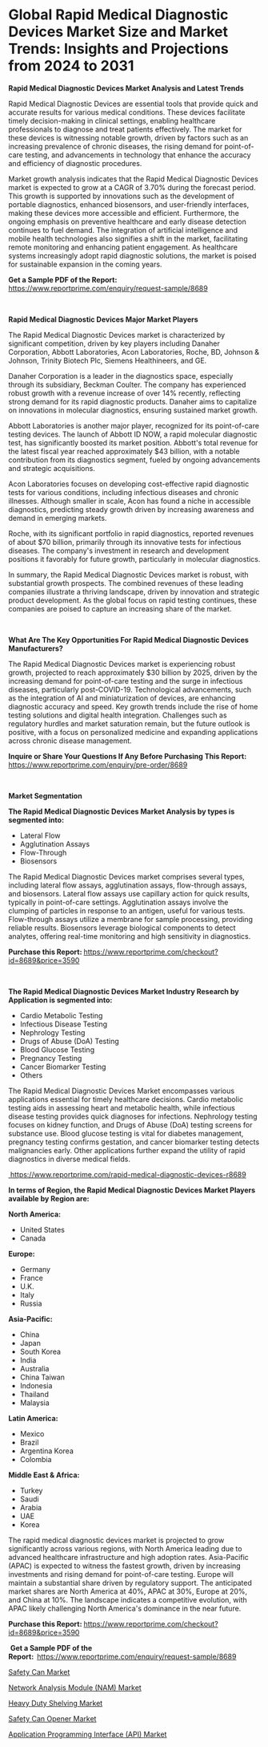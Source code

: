 <p><h1>Global Rapid Medical Diagnostic Devices Market Size and Market Trends: Insights and Projections from 2024 to 2031</h1></p><p><strong>Rapid Medical Diagnostic Devices Market Analysis and Latest Trends</strong></p>
<p><p>Rapid Medical Diagnostic Devices are essential tools that provide quick and accurate results for various medical conditions. These devices facilitate timely decision-making in clinical settings, enabling healthcare professionals to diagnose and treat patients effectively. The market for these devices is witnessing notable growth, driven by factors such as an increasing prevalence of chronic diseases, the rising demand for point-of-care testing, and advancements in technology that enhance the accuracy and efficiency of diagnostic procedures.</p><p>Market growth analysis indicates that the Rapid Medical Diagnostic Devices market is expected to grow at a CAGR of 3.70% during the forecast period. This growth is supported by innovations such as the development of portable diagnostics, enhanced biosensors, and user-friendly interfaces, making these devices more accessible and efficient. Furthermore, the ongoing emphasis on preventive healthcare and early disease detection continues to fuel demand. The integration of artificial intelligence and mobile health technologies also signifies a shift in the market, facilitating remote monitoring and enhancing patient engagement. As healthcare systems increasingly adopt rapid diagnostic solutions, the market is poised for sustainable expansion in the coming years.</p></p>
<p><strong>Get a Sample PDF of the Report:&nbsp;</strong> <a href="https://www.reportprime.com/enquiry/request-sample/8689?utm_campaign=1847&utm_medium=2&utm_source=Github&utm_content=ia&utm_term=27112024&utm_id=rapid-medical-diagnostic-devices">https://www.reportprime.com/enquiry/request-sample/8689</a></p>
<p>&nbsp;</p>
<p><strong>Rapid Medical Diagnostic Devices Major Market Players</strong></p>
<p><p>The Rapid Medical Diagnostic Devices market is characterized by significant competition, driven by key players including Danaher Corporation, Abbott Laboratories, Acon Laboratories, Roche, BD, Johnson & Johnson, Trinity Biotech Plc, Siemens Healthineers, and GE.</p><p>Danaher Corporation is a leader in the diagnostics space, especially through its subsidiary, Beckman Coulter. The company has experienced robust growth with a revenue increase of over 14% recently, reflecting strong demand for its rapid diagnostic products. Danaher aims to capitalize on innovations in molecular diagnostics, ensuring sustained market growth.</p><p>Abbott Laboratories is another major player, recognized for its point-of-care testing devices. The launch of Abbott ID NOW, a rapid molecular diagnostic test, has significantly boosted its market position. Abbott's total revenue for the latest fiscal year reached approximately $43 billion, with a notable contribution from its diagnostics segment, fueled by ongoing advancements and strategic acquisitions.</p><p>Acon Laboratories focuses on developing cost-effective rapid diagnostic tests for various conditions, including infectious diseases and chronic illnesses. Although smaller in scale, Acon has found a niche in accessible diagnostics, predicting steady growth driven by increasing awareness and demand in emerging markets.</p><p>Roche, with its significant portfolio in rapid diagnostics, reported revenues of about $70 billion, primarily through its innovative tests for infectious diseases. The company's investment in research and development positions it favorably for future growth, particularly in molecular diagnostics.</p><p>In summary, the Rapid Medical Diagnostic Devices market is robust, with substantial growth prospects. The combined revenues of these leading companies illustrate a thriving landscape, driven by innovation and strategic product development. As the global focus on rapid testing continues, these companies are poised to capture an increasing share of the market.</p></p>
<p>&nbsp;</p>
<p><strong>What Are The Key Opportunities For Rapid Medical Diagnostic Devices Manufacturers?</strong></p>
<p><p>The Rapid Medical Diagnostic Devices market is experiencing robust growth, projected to reach approximately $30 billion by 2025, driven by the increasing demand for point-of-care testing and the surge in infectious diseases, particularly post-COVID-19. Technological advancements, such as the integration of AI and miniaturization of devices, are enhancing diagnostic accuracy and speed. Key growth trends include the rise of home testing solutions and digital health integration. Challenges such as regulatory hurdles and market saturation remain, but the future outlook is positive, with a focus on personalized medicine and expanding applications across chronic disease management.</p></p>
<p><strong>Inquire or Share Your Questions If Any Before Purchasing This Report:</strong> <a href="https://www.reportprime.com/enquiry/pre-order/8689?utm_campaign=1847&utm_medium=2&utm_source=Github&utm_content=ia&utm_term=27112024&utm_id=rapid-medical-diagnostic-devices">https://www.reportprime.com/enquiry/pre-order/8689</a></p>
<p>&nbsp;</p>
<p><strong>Market Segmentation</strong></p>
<p><strong>The Rapid Medical Diagnostic Devices Market Analysis by types is segmented into:</strong></p>
<p><ul><li>Lateral Flow</li><li>Agglutination Assays</li><li>Flow-Through</li><li>Biosensors</li></ul></p>
<p><p>The Rapid Medical Diagnostic Devices market comprises several types, including lateral flow assays, agglutination assays, flow-through assays, and biosensors. Lateral flow assays use capillary action for quick results, typically in point-of-care settings. Agglutination assays involve the clumping of particles in response to an antigen, useful for various tests. Flow-through assays utilize a membrane for sample processing, providing reliable results. Biosensors leverage biological components to detect analytes, offering real-time monitoring and high sensitivity in diagnostics.</p></p>
<p><strong>Purchase this Report:&nbsp;</strong><a href="https://www.reportprime.com/checkout?id=8689&price=3590&utm_campaign=1847&utm_medium=2&utm_source=Github&utm_content=ia&utm_term=27112024&utm_id=rapid-medical-diagnostic-devices">https://www.reportprime.com/checkout?id=8689&price=3590</a></p>
<p>&nbsp;</p>
<p><strong>The Rapid Medical Diagnostic Devices Market Industry Research by Application is segmented into:</strong></p>
<p><ul><li>Cardio Metabolic Testing</li><li>Infectious Disease Testing</li><li>Nephrology Testing</li><li>Drugs of Abuse (DoA) Testing</li><li>Blood Glucose Testing</li><li>Pregnancy Testing</li><li>Cancer Biomarker Testing</li><li>Others</li></ul></p>
<p><p>The Rapid Medical Diagnostic Devices Market encompasses various applications essential for timely healthcare decisions. Cardio metabolic testing aids in assessing heart and metabolic health, while infectious disease testing provides quick diagnoses for infections. Nephrology testing focuses on kidney function, and Drugs of Abuse (DoA) testing screens for substance use. Blood glucose testing is vital for diabetes management, pregnancy testing confirms gestation, and cancer biomarker testing detects malignancies early. Other applications further expand the utility of rapid diagnostics in diverse medical fields.</p></p>
<p><a href="https://www.reportprime.com/rapid-medical-diagnostic-devices-r8689?utm_campaign=1847&utm_medium=2&utm_source=Github&utm_content=ia&utm_term=27112024&utm_id=rapid-medical-diagnostic-devices">&nbsp;https://www.reportprime.com/rapid-medical-diagnostic-devices-r8689</a></p>
<p><strong>In terms of Region, the Rapid Medical Diagnostic Devices Market Players available by Region are:</strong></p>
<p>
    <p> <strong> North America: </strong>
        <ul>
            <li>United States</li>
            <li>Canada</li>
        </ul>
        </p> 
    <p> <strong> Europe: </strong>
        <ul>
            <li>Germany</li>
            <li>France</li>
            <li>U.K.</li>
            <li>Italy</li>
            <li>Russia</li>
        </ul>
        </p> 
    <p> <strong> Asia-Pacific: </strong>
        <ul>
            <li>China</li>
            <li>Japan</li>
            <li>South Korea</li>
            <li>India</li>
            <li>Australia</li>
            <li>China Taiwan</li>
            <li>Indonesia</li>
            <li>Thailand</li>
            <li>Malaysia</li>
        </ul>
        </p> 
    <p> <strong> Latin America: </strong>
        <ul>
            <li>Mexico</li>
            <li>Brazil</li>
            <li>Argentina Korea</li>
            <li>Colombia</li>
        </ul>
        </p> 
    <p> <strong> Middle East & Africa: </strong>
        <ul>
            <li>Turkey</li>
            <li>Saudi</li>
            <li>Arabia</li>
            <li>UAE</li>
            <li>Korea</li>
        </ul>
    </p>
    </p>
<p><p>The rapid medical diagnostic devices market is projected to grow significantly across various regions, with North America leading due to advanced healthcare infrastructure and high adoption rates. Asia-Pacific (APAC) is expected to witness the fastest growth, driven by increasing investments and rising demand for point-of-care testing. Europe will maintain a substantial share driven by regulatory support. The anticipated market shares are North America at 40%, APAC at 30%, Europe at 20%, and China at 10%. The landscape indicates a competitive evolution, with APAC likely challenging North America's dominance in the near future.</p></p>
<p><strong>Purchase this Report: </strong><a href="https://www.reportprime.com/checkout?id=8689&price=3590&utm_campaign=1847&utm_medium=2&utm_source=Github&utm_content=ia&utm_term=27112024&utm_id=rapid-medical-diagnostic-devices">https://www.reportprime.com/checkout?id=8689&price=3590</a></p>
<p>&nbsp;<strong>Get a Sample PDF of the Report:&nbsp;&nbsp;</strong><a href="https://www.reportprime.com/enquiry/request-sample/8689?utm_campaign=1847&utm_medium=2&utm_source=Github&utm_content=ia&utm_term=27112024&utm_id=rapid-medical-diagnostic-devices">https://www.reportprime.com/enquiry/request-sample/8689</a></p>
<p><strong></strong></p>
<p><p><a href="https://www.linkedin.com/pulse/safety-can-market-emerging-trends-future-prospects-pjgje?utm_campaign=1847&utm_medium=2&utm_source=Github&utm_content=ia&utm_term=27112024&utm_id=rapid-medical-diagnostic-devices">Safety Can Market</a></p><p><a href="https://issuu.com/reportprime-2/docs/network-analysis-module-nam-market-_ee40ff21d4d0be?utm_campaign=1847&utm_medium=2&utm_source=Github&utm_content=ia&utm_term=27112024&utm_id=rapid-medical-diagnostic-devices">Network Analysis Module (NAM) Market</a></p><p><a href="https://www.linkedin.com/pulse/heavy-duty-shelving-market-report-product-type-end-use-application-1n57f?utm_campaign=1847&utm_medium=2&utm_source=Github&utm_content=ia&utm_term=27112024&utm_id=rapid-medical-diagnostic-devices">Heavy Duty Shelving Market</a></p><p><a href="https://www.linkedin.com/pulse/global-safety-can-opener-market-opportunities-challenges2024-ubfaf?utm_campaign=1847&utm_medium=2&utm_source=Github&utm_content=ia&utm_term=27112024&utm_id=rapid-medical-diagnostic-devices">Safety Can Opener Market</a></p><p><a href="https://issuu.com/reportprime-2/docs/application-programming-interface-a_c6ab5a5c616a6e?utm_campaign=1847&utm_medium=2&utm_source=Github&utm_content=ia&utm_term=27112024&utm_id=rapid-medical-diagnostic-devices">Application Programming Interface (API) Market</a></p></p>